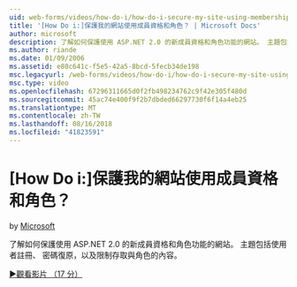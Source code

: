 ```yaml
---
uid: web-forms/videos/how-do-i/how-do-i-secure-my-site-using-membership-and-roles
title: '[How Do i:]保護我的網站使用成員資格和角色？ | Microsoft Docs'
author: microsoft
description: 了解如何保護使用 ASP.NET 2.0 的新成員資格和角色功能的網站。 主題包括使用者註冊、 密碼復原和 restricti...
ms.author: riande
ms.date: 01/09/2006
ms.assetid: e80c641c-f5e5-42a5-8bcd-5fecb34de198
msc.legacyurl: /web-forms/videos/how-do-i/how-do-i-secure-my-site-using-membership-and-roles
msc.type: video
ms.openlocfilehash: 67296311665d0f2fb498234762c9f42e305f480d
ms.sourcegitcommit: 45ac74e400f9f2b7dbded66297730f6f14a4eb25
ms.translationtype: MT
ms.contentlocale: zh-TW
ms.lasthandoff: 08/16/2018
ms.locfileid: "41823591"
---
```

<a name="how-do-i-secure-my-site-using-membership-and-roles"></a>[How Do i:]保護我的網站使用成員資格和角色？
====================
by [Microsoft](https://github.com/microsoft)

了解如何保護使用 ASP.NET 2.0 的新成員資格和角色功能的網站。 主題包括使用者註冊、 密碼復原，以及限制存取與角色的內容。

[&#9654;觀看影片 （17 分）](https://channel9.msdn.com/Blogs/ASP-NET-Site-Videos/how-do-i-secure-my-site-using-membership-and-roles)
